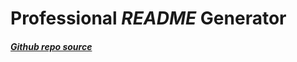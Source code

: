 # **Professional *README* Generator**

#####                  [Github repo source](https://github.com/quicksilver524/Professional-README-Generator)




